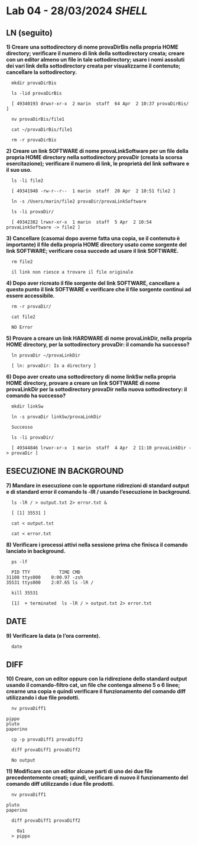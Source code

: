 # Lab 04 - 28/03/2024 *SHELL*
## LN (seguito)

**1) Creare una sottodirectory di nome provaDirBis nella propria HOME directory; verificare il numero di link
della sottodirectory creata; creare con un editor almeno un file in tale sottodirectory; usare i nomi assoluti dei
vari link della sottodirectory creata per visualizzarne il contenuto; cancellare la sottodirectory.**
```shell
  mkdir provaDirBis
```
```shell
  ls -lid provaDirBis
```
```
  [ 49340193 drwxr-xr-x  2 marin  staff  64 Apr  2 10:37 provaDirBis/ ]
```
```shell
  nv provaDirBis/file1
```
```shell
  cat ~/provaDirBis/file1
```
```shell
  rm -r provaDirBis
```
**2) Creare un link SOFTWARE di nome provaLinkSoftware per un file della propria HOME directory nella
sottodirectory provaDir (creata la scorsa esercitazione); verificare il numero di link, le proprietà del link
software e il suo uso.**
```shell
  ls -li file2
```
```
  [ 49341948 -rw-r--r--  1 marin  staff  20 Apr  2 10:51 file2 ]
```
```shell
  ln -s /Users/marin/file2 provaDir/provaLinkSoftware 
```
```shell
  ls -li provaDir/
```
```
  [ 49342382 lrwxr-xr-x  1 marin  staff  5 Apr  2 10:54 provaLinkSoftware -> file2 ]
```
**3) Cancellare (casomai dopo averne fatta una copia, se il contenuto è importante) il file della propria HOME
directory usato come sorgente del link SOFTWARE; verificare cosa succede ad usare il link SOFTWARE.**
```shell
  rm file2
```
```
  il link non riesce a trovare il file originale
```
**4) Dopo aver ricreato il file sorgente del link SOFTWARE, cancellare a questo punto il link SOFTWARE e verificare
che il file sorgente continui ad essere accessibile.**
```shell
  rm -r provaDir/
```
```shell
  cat file2
```
```
  NO Error
```
**5) Provare a creare un link HARDWARE di nome provaLinkDir, nella propria HOME directory, per la
sottodirectory provaDir: il comando ha successo?**
```shell
  ln provaDir ~/provaLinkDir
```
```
  [ ln: provaDir: Is a directory ]
```
**6) Dopo aver creato una sottodirectory di nome linkSw nella propria HOME directory, provare a creare un link
SOFTWARE di nome provaLinkDir per la sottodirectory provaDir nella nuova sottodirectory: il
comando ha successo?**
```shell
  mkdir linkSw
```
```shell
  ln -s provaDir linkSw/provaLinkDir
```
```
  Successo
```
```shell
  ls -li provaDir/
```
```
  [ 49344846 lrwxr-xr-x  1 marin  staff  4 Apr  2 11:10 provaLinkDir -> provaDir ]
```
## ESECUZIONE IN BACKGROUND
**7) Mandare in esecuzione con le opportune ridirezioni di standard output e di standard error il comando ls -lR /
usando l’esecuzione in background.**
```shell
  ls -lR / > output.txt 2> error.txt &
```
```
  [ [1] 35531 ]
```
```shell
  cat < output.txt
```
```shell
  cat < error.txt
```
**8) Verificare i processi attivi nella sessione prima che finisca il comando lanciato in background.**
```shell
  ps -lf
```
```
  PID TTY           TIME CMD
31108 ttys000    0:00.97 -zsh 
35531 ttys000    2:07.65 ls -lR /
```
```shell
  kill 35531
```
```
  [1]  + terminated  ls -lR / > output.txt 2> error.txt
```
## DATE
**9) Verificare la data (e l’ora corrente).**
```shell
  date
```
## DIFF
**10) Creare, con un editor oppure con la ridirezione dello standard output usando il comando-filtro cat, un file che
contenga almeno 5 o 6 linee; crearne una copia e quindi verificare il funzionamento del comando diff
utilizzando i due file prodotti.**
```shell
  nv provaDiff1
```
```
pippo
pluto
paperino
```
```shell
  cp -p provaDiff1 provaDiff2
```
```shell
  diff provaDiff1 provaDiff2
```
```
  No output
```
**11) Modificare con un editor alcune parti di uno dei due file precedentemente creati; quindi, verificare di nuovo
il funzionamento del comando diff utilizzando i due file prodotti.**
```shell
  nv provaDiff1
```
```
pluto
paperino
```
```shell
  diff provaDiff1 provaDiff2
```
```
    0a1
  > pippo
```